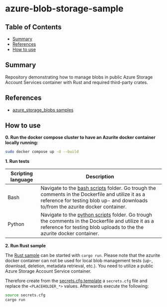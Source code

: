 # azure-blob-storage-sample

## Table of Contents

+ [Summary](#summary)
+ [References](#references)
+ [How to use](#how-to-use)

## Summary

Repository demonstrating how to manage blobs in public Azure Storage Account Services container with Rust and required third-party crates.

## References

- [azure_storage_blobs samples](https://github.com/Azure/azure-sdk-for-rust/tree/main/sdk/storage_blobs)

## How to use

**0. Run the docker compose cluster to have an Azurite docker container locally running:**

```bash
sudo docker compose up -d --build
```

**1. Run tests**

| Scripting language | Description | 
|----------|----------|
| Bash | Navigate to the [bash scripts](./scripts/bash/) folder. Go trough the comments in the Dockerfile and utilize it as a reference for testing blob up- and downloads to/from the azurite docker container. | 
| Python | Navigate to the [python scripts](./scripts/python/) folder. Go trough the comments in the Dockerfile and utilize it as a reference for testing blob uploads to the the azurite docker container. | 

**2. Run Rust sample**

The [Rust sample](./src/main.rs) can be started with `cargo run`. Please note that the azurite docker container can not be used for local blob management tests (up-, download, deletion, metadata retrieval, etc.). You need to utilize a public Azure Storage Account Service container.

Therefore create from the [secrets.cfg.template](./secrets.cfg.template) a `secrets.cfg` file and replace the `<PLACEHOLDER_*>` values.
Afterwards execute the following:

```bash
source secrets.cfg
cargo run
```
